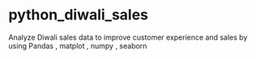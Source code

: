 # python_diwali_sales
Analyze Diwali sales data to improve customer experience and sales by using Pandas , matplot , numpy , seaborn
